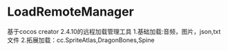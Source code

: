 # LoadRemoteManager

基于cocos creator 2.4.10的远程加载管理工具
1.基础加载:音频，图片，json,txt文件
2.拓展加载：cc.SpriteAtlas,DragonBones,Spine
          
          
